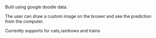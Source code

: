 Built using google doodle data.

The user can draw a custom image on the brower and see the prediction from the computer.

Currently supports for cats,rainbows and trains
